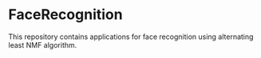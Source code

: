 # FaceRecognition
This repository contains applications for face recognition using alternating least NMF algorithm.

